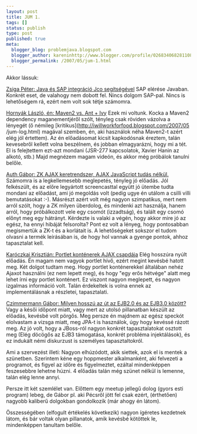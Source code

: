 ```yaml
---
layout: post
title: JUM 1.
tags: []
status: publish
type: post
published: true
meta:
  blogger_blog: problemjava.blogspot.com
  blogger_author: kareninhttp://www.blogger.com/profile/02683406828110839343noreply@blogger.com
  blogger_permalink: /2007/05/jum-1.html
---
```

Akkor lássuk:

  
[Zsiga Péter: Java és SAP integráció Jco
segítségével](http://jum.anzix.hu/display/JUM/SAPJco) SAP elérése Javaban.
Konkrét eset, de valahogy nem dobott fel. Nincs dolgom SAP-pal. Nincs is
lehetőségem rá, ezért nem volt sok tétje számomra.

  
[Hornyák László, én: Maven2 vs. Ant +
Ivy](http://jum.anzix.hu/display/JUM/MavenAntIvy) Ezek mi voltunk. Kocka a
Maven2 dependency maganementjéről szólt, tényleg csak röviden vázolva a
lényegét (ő némileg [kritikus](http://iwillworkforfood.blogspot.com/2007/05
/jum-log.html) magával szemben, én, aki használok néha Maven2-t azért elég jól
értettem). Az én előadásomat kicsit kapkodósnak éreztem, talán kevesebről
kellett volna beszélnem, és jobban elmagyarázni, hogy mi a tét. El is
felejtettem ezt-azt mondani (JSR-277 kapcsolatok, Xavier Hanin az alkotó,
stb.) Majd megnézem magam videón, és akkor még próbálok tanulni belőle.

  
[Auth Gábor: ZK AJAX keretrendszer, AJAX JavaScript tudás
nélkül.](http://jum.anzix.hu/display/JUM/ZkAjax) Számomra is a legkellemesebb
meglepetés, tényleg jó előadás. Jól felkészült, és az előre legyártott
screencasttal együtt jó ütembe tudta mondani az előadást, ami jó megoldás volt
(pedig ugye én utálom a csilli villi bemutatásokat :-). Másrészt azért volt
még nagyon szimpatikus, mert nem arról szólt, hogy a ZK milyen überdolog, és
mindenki azt használja, hanem arról, hogy próbálkozott vele egy csomót
(izzadtság), és talált egy csomó előnyt meg egy hátrányt. Kérdezte is valaki a
végén, hogy akkor mire jó az egész, ha ennyi hibáját felsorolta? Pont ez volt
a lényeg, hogy pontosabban megismertük a ZK-t és a korlátait is. A
lehetőségeket sokszor el tudom olvasni a termék leírásában is, de hogy hol
vannak a gyenge pontok, ahhoz tapasztalat kell.

  
[Karóczkai Krisztián: Portlet konténerek AJAX
csapdája](http://jum.anzix.hu/display/JUM/PortletAjax) Elég hosszúra nyúlt
előadás. Én magam nem vagyok portlet hívő, ezért megint kevésbé hatott meg.
Két dolgot tudtam meg. Hogy portlet konténerekkel általában nehéz Ajaxot
használni (ez nem lepett meg), és hogy "egy erős hétvége" alatt meg lehet írni
egy portlet konténert. Ez viszont nagyon meglepett, és nagyon izgalmas
információ volt. Talán érdekeltek is volna ennek az implementálásnak a
részletei, tapasztalati.

  
[Czimmermann Gábor: Milyen hosszú az út az EJB2.0 és az EJB3.0
között?](http://jum.anzix.hu/display/JUM/EJB2to3) Vagy a késői időpont miatt,
vagy mert az utolsó pillanatban készült az előadás, kevésbé volt pörgős. Meg
persze én majdnem az egész speckót elolvastam a vizsga miatt, meg JPA-t is
használok, úgy hogy kevéssé rázott meg. Az jó volt, hogy a JBoss-ról nagyon
konkrét tapasztalatokat osztott meg (Elég döcögős az EJB3 támogatása, konkrét
probléma injektálások), és ez indukált némi diskurzust is személyes
tapasztaltokról.

  
Ami a szervezést illeti: Nagyon elhúzódott, akik siettek, azok el is mentek a
szünetben. Szerintem kéne egy hoppmester alkalmanként, aki felvezeti a
programot, és figyel az időre és figyelmeztet, ezáltal mindenképpen
feszesebbre lehetne húzni. 4 előadás talán még szünet nélkül is lemenne, talán
elég lenne annyi.

  
Persze itt két szemlélet van. Előttem egy meetup jellegű dolog (gyors esti
program) lebeg, de Gábor pl. aki Pécsről jött fel csak ezért, (érthetően)
nagyobb kaliberű dolgokban gondolkozik (már ahogy én látom).

  
Összességében (elfogult értékelés következik) nagyon ígéretes kezdetnek látom,
és bár voltak olyan pillanatok, amik kevésbé kötöttek le, mindenképpen
tanultam belőle.

